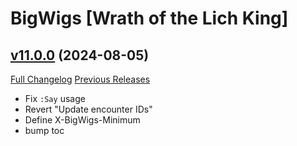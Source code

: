 # BigWigs [Wrath of the Lich King]

## [v11.0.0](https://github.com/BigWigsMods/BigWigs_WrathOfTheLichKing/tree/v11.0.0) (2024-08-05)
[Full Changelog](https://github.com/BigWigsMods/BigWigs_WrathOfTheLichKing/compare/v10.2.15...v11.0.0) [Previous Releases](https://github.com/BigWigsMods/BigWigs_WrathOfTheLichKing/releases)

- Fix `:Say` usage  
- Revert "Update encounter IDs"  
- Define X-BigWigs-Minimum  
- bump toc  
